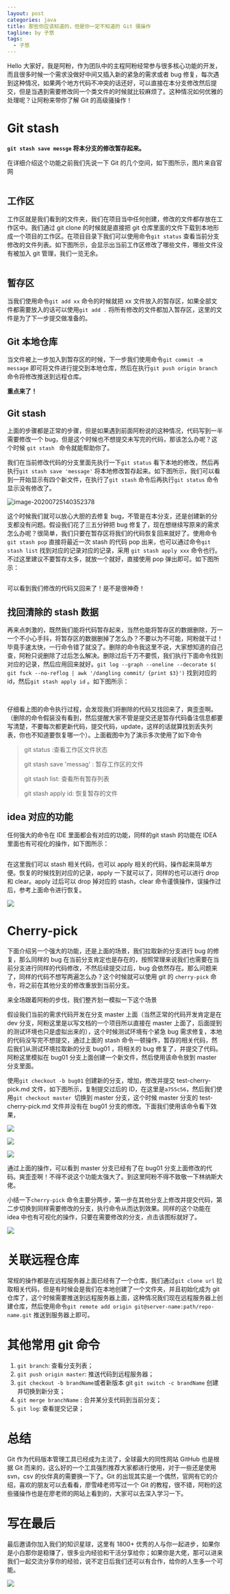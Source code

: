 ```yaml
---
layout: post
categories: java
title: 那些你应该知道的，但是你一定不知道的 Git 骚操作
tagline: by 子悠
tags: 
  - 子悠
---
```

Hello 大家好，我是阿粉，作为团队中的主程阿粉经常参与很多核心功能的开发，而且很多时候一个需求没做好中间又插入新的紧急的需求或者 bug 修复，每次遇到这种情况，如果两个地方代码不冲突的话还好，可以直接在本分支修改然后提交，但是当遇到需要修改同一个类文件的时候就比较麻烦了。这种情况如何优雅的处理呢？让阿粉来带你了解 Git 的高级骚操作！

<!--more-->

# Git stash

**`git stash save messge` 将本分支的修改暂存起来。**

在详细介绍这个功能之前我们先说一下 Git 的几个空间，如下图所示，图片来自官网

<img src="http://www.justdojava.com/assets/images/2019/java/image_ziyou/2020/0724/git01.png" alt="" style="zoom:50%;" />

## 工作区

工作区就是我们看到的文件夹，我们在项目当中任何创建，修改的文件都存放在工作区中。我们通过 git clone 的时候就是直接把 git 仓库里面的文件下载到本地形成一个项目的工作区。在项目目录下我们可以使用命令`git status` 查看当前分支修改的文件列表。如下图所示，会显示出当前工作区修改了哪些文件，哪些文件没有被加入 git 管理，我们一览无余。

<img src="http://www.justdojava.com/assets/images/2019/java/image_ziyou/2020/0724/git02.png" alt="" style="zoom:50%;" />

## 暂存区

当我们使用命令`git add xx` 命令的时候就把 xx 文件放入的暂存区，如果全部文件都需要放入的话可以使用`git add .` 将所有修改的文件都加入暂存区，这里的文件是为了下一步提交做准备的。

## Git 本地仓库

当文件被上一步加入到暂存区的时候，下一步我们使用命令`git commit -m message` 即可将文件进行提交到本地仓库，然后在执行`git push origin branch` 命令将修改推送到远程仓库。

**重点来了！**

## Git stash

上面的步骤都是正常的步骤，但是如果遇到前面阿粉说的这种情况，代码写到一半需要修改一个 bug，但是这个时候也不想提交未写完的代码，那该怎么办呢？这个时候 `git stash ` 命令就能帮助你了。

我们在当前修改代码的分支里面先执行一下`git status` 看下本地的修改，然后再执行`git stash save 'message'` 将本地修改暂存起来。如下图所示，我们可以看到一开始显示有四个新文件，在执行了`git stash` 命令后再执行`git status` 命令显示没有修改了。

![image-20200725140352378](http://www.justdojava.com/assets/images/2019/java/image_ziyou/2020/0724/git03.png)

这个时候我们就可以放心大胆的去修复 bug，不管是在本分支，还是创建新的分支都没有问题。假设我们花了三五分钟把 bug 修复了，现在想继续写原来的需求怎么办呢？很简单，我们只要在暂存区将我们的代码恢复回来就好了。使用命令`git stash pop` 直接将最近一次 stash 的代码 pop 出来，也可以通过命令`git stash list` 找到对应的记录对应的记录，采用 `git stash apply xxx` 命令也行。不过这里建议不要暂存太多，就放一个就好，直接使用 pop 弹出即可。如下图所示：

<img src="http://www.justdojava.com/assets/images/2019/java/image_ziyou/2020/0724/git04.png" alt="" style="zoom:50%;" />

可以看到我们修改的代码又回来了！是不是很神奇！

## 找回清除的 stash 数据

再来点刺激的，既然我们能将代码暂存起来，当然也能将暂存区的数据删除，万一一个不小心手抖，将暂存区的数据删掉了怎么办？不要以为不可能，阿粉就干过！毕竟手速太快，一行命令错了就没了。删除的命令我这里不说，大家想知道的自己查，阿粉只说删除了过后怎么解决。删除过后千万不要慌，我们执行下面命令找到对应的记录，然后应用回来就好。`git log --graph --oneline --decorate $( git fsck --no-reflog | awk '/dangling commit/ {print $3}')` 找到对应的 id，然后`git stash apply id` 。如下图所示：

<img src="http://www.justdojava.com/assets/images/2019/java/image_ziyou/2020/0724/git05.png" alt="" style="zoom:50%;" />

<img src="http://www.justdojava.com/assets/images/2019/java/image_ziyou/2020/0724/git06.png" alt="" style="zoom:50%;" />

仔细看上图的命令执行过程，会发现我们将删除的代码又找回来了，爽歪歪啊。（删除的命令假装没有看到，然后提醒大家不管是提交还是暂存代码备注信息都要写清楚，不要每次都更新代码，提交代码，update，这样的话就算找到丢失列表，你也不知道要恢复哪一个）。上面截图中为了演示多次使用了如下命令

> git status :查看工作区文件状态
>
> git stash save 'messag' : 暂存工作区的文件
>
> git stash list: 查看所有暂存列表
>
> git stash apply id: 恢复暂存的文件

## idea 对应的功能

任何强大的命令在 IDE 里面都会有对应的功能，同样的git stash 的功能在 IDEA 里面也有可视化的操作，如下图所示：

<img src="http://www.justdojava.com/assets/images/2019/java/image_ziyou/2020/0724/git07.png" alt="" style="zoom:50%;" />

在这里我们可以 stash 相关代码，也可以 apply 相关的代码，操作起来简单方便。恢复的时候找到对应的记录，apply 一下就可以了，同样的也可以进行 drop 和 clear。apply 过后可以 drop 掉对应的 stash，clear 命令谨慎操作，误操作过后，参考上面命令进行恢复。

![](http://www.justdojava.com/assets/images/2019/java/image_ziyou/2020/0724/git08.png)

# Cherry-pick

下面介绍另一个强大的功能，还是上面的场景，我们拉取新的分支进行 bug 的修复，那么同样的 bug 在当前分支肯定也是存在的，按照常理来说我们也需要在当前分支进行同样的代码修改，不然后续提交过后，bug 会依然存在。那么问题来了，同样的代码不想写两遍怎么办？这个时候就可以使用 git 的 `cherry-pick` 命令，将之前在其他分支的修改重放到当前分支。

来全场跟着阿粉的步伐，我们整齐划一模拟一下这个场景

假设我们当前的需求代码开发在分支 master 上面（当然正常的代码开发肯定是在 dev 分支，阿粉这里是以写文档的一个项目所以直接在 master 上面了，后面提到的测试环境也只是虚拟出来的），这个时候测试环境有个紧急 bug 需求修复，本地的代码没写完不想提交，通过上面的 stash 命令一顿操作，暂存的相关代码，然后我们从测试环境拉取新的分支 bug01 ，将相关的 bug 修复了，并提交了代码。阿粉这里模拟在 bug01 分支上面创建一个新文件，然后使用该命令放到 master 分支里面。

使用`git checkout -b bug01` 创建新的分支，增加，修改并提交 test-cherry-pick.md 文件，如下图所示，复制提交过后的 ID，在这里是`a755c56`，然后我们使用`git checkout master `切换到 master 分支，这个时候 master 分支的 test-cherry-pick.md 文件并没有在 bug01 分支的修改。下面我们使用该命令看下效果，

![](http://www.justdojava.com/assets/images/2019/java/image_ziyou/2020/0724/git09.png)

![](http://www.justdojava.com/assets/images/2019/java/image_ziyou/2020/0724/git10.png)

![](http://www.justdojava.com/assets/images/2019/java/image_ziyou/2020/0724/git11.png)

通过上面的操作，可以看到 master 分支已经有了在 bug01 分支上面修改的代码。爽歪歪啊！不得不说这个功能太强大了。到这里阿粉不得不致敬一下林纳斯大佬。

小结一下`cherry-pick` 命令主要分两步，第一步在其他分支上修改并提交代码，第二步切换到同样需要修改的分支，执行命令从而达到效果。同样的这个功能在 idea 中也有可视化的操作，只要在需要修改的分支，点击该图标就好了。

![](http://www.justdojava.com/assets/images/2019/java/image_ziyou/2020/0724/git12.png)

# 关联远程仓库

常规的操作都是在远程服务器上面已经有了一个仓库，我们通过`git clone url` 拉取相关代码，但是有时候会是我们在本地创建了一个文件夹，并且初始化成为 git 仓库了，这个时候需要推送到远程服务器上面，这种情况我们现在远程服务器上创建仓库，然后使用命令`git remote add origin git@server-name:path/repo-name.git` 推送到服务器上即可。

# 其他常用 git 命令

1. `git branch`: 查看分支列表；
2. `git push origin master`: 推送代码到远程服务器；
3. `git checkout -b brandName`或者新版本 git `git switch -c brandName` 创建并切换到新分支；
4. `git merge branchName` : 合并某分支代码到当前分支；
5. `git log`: 查看提交记录；

# 总结

Git 作为代码版本管理工具已经成为主流了，全球最大的同性网站 GitHub 也是根据 Git 而来的，这么好的一个工具强烈推荐大家都进行使用，对于一些还是使用 svn，csv 的伙伴真的需要换一下了。Git 的出现其实是一个偶然，官网有它的介绍，喜欢的朋友可以去看看，廖雪峰老师写过一个 Git 的教程，很不错，阿粉的这些骚操作也是在廖老师的网站上看到的，大家可以去深入学习一下。

# 写在最后

最后邀请你加入我们的知识星球，这里有 1800+ 优秀的人与你一起进步，如果你是小白那你是稳赚了，很多业内经验和干活分享给你；如果你是大佬，那可以进来我们一起交流分享你的经验，说不定日后我们还可以有合作，给你的人生多一个可能。

![](http://www.justdojava.com/assets/images/2019/java/image_ziyou/子悠-知识星球.png)
